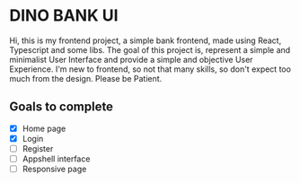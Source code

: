 # DINO BANK UI 

Hi, this is my frontend project, a simple bank frontend, made using React, Typescript and some libs.
The goal of this project is, represent a simple and minimalist User Interface and provide a simple and objective User Experience.
I'm new to frontend, so not that many skills, so don't expect too much from the design. Please be Patient.

## Goals to complete

- [x] Home page
- [x] Login
- [ ] Register 
- [ ] Appshell interface
- [ ] Responsive page